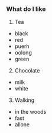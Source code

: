 ### What do I like
1. Tea
  * black
  * red
  * puerh
  * oolong
  * green
2. Chocolate
  * milk
  * white
3. Walking
  * in the woods
  * fast
  * allone 
